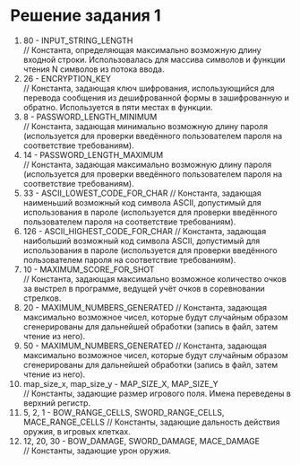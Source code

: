 ﻿# Решение задания 1

1. 80 - INPUT_STRING_LENGTH  
// Константа, определяющая максимально возможную длину входной строки. Использовалась для массива символов и функции чтения N символов из потока ввода.
2. 26 - ENCRYPTION_KEY  
// Константа, задающая ключ шифрования, использующийся для перевода сообщения из дешифрованной формы в зашифрованную и обратно. Используется в пяти местах в функции.
3. 8 - PASSWORD_LENGTH_MINIMUM  
// Константа, задающая минимально возможную длину пароля (используется для проверки введённого пользователем пароля на соответствие требованиям).
4. 14 - PASSWORD_LENGTH_MAXIMUM  
// Константа, задающая максимально возможную длину пароля (используется для проверки введённого пользователем пароля на соответствие требованиям).
5. 33 - ASCII_LOWEST_CODE_FOR_CHAR
// Константа, задающая наименьший возможный код символа ASCII, допустимый для использования в пароле (используется для проверки введённого пользователем пароля на соответствие требованиям).
6. 126 - ASCII_HIGHEST_CODE_FOR_CHAR
// Константа, задающая наибольший возможный код символа ASCII, допустимый для использования в пароле (используется для проверки введённого пользователем пароля на соответствие требованиям).
7. 10 - MAXIMUM_SCORE_FOR_SHOT  
// Константа, задающая максимально возможное количество очков за выстрел в программе, ведущей учёт очков в соревновании стрелков.
8. 20 - MAXIMUM_NUMBERS_GENERATED
// Константа, задающая максимально возможное чисел, которые будут случайным образом сгенерированы для дальнейшей обработки (запись в файл, затем чтение из него).
9. 50 - MAXIMUM_NUMBERS_GENERATED
// Константа, задающая максимально возможное чисел, которые будут случайным образом сгенерированы для дальнейшей обработки (запись в файл, затем чтение из него).
10. map_size_x, map_size_y - MAP_SIZE_X, MAP_SIZE_Y  
// Константы, задающие размер игрового поля. Имена переведены в верхний регистр.
11. 5, 2, 1 - BOW_RANGE_CELLS, SWORD_RANGE_CELLS, MACE_RANGE_CELLS 
// Константы, задающие дальность действия оружия, в игровых клетках.
12. 12, 20, 30 - BOW_DAMAGE, SWORD_DAMAGE, MACE_DAMAGE  
// Константы, задающие урон оружия.
